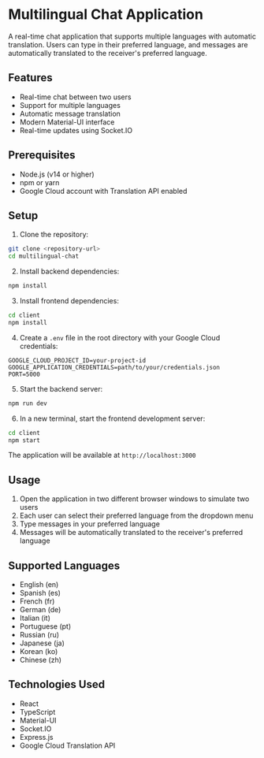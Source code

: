 # Multilingual Chat Application

A real-time chat application that supports multiple languages with automatic translation. Users can type in their preferred language, and messages are automatically translated to the receiver's preferred language.

## Features

- Real-time chat between two users
- Support for multiple languages
- Automatic message translation
- Modern Material-UI interface
- Real-time updates using Socket.IO

## Prerequisites

- Node.js (v14 or higher)
- npm or yarn
- Google Cloud account with Translation API enabled

## Setup

1. Clone the repository:
```bash
git clone <repository-url>
cd multilingual-chat
```

2. Install backend dependencies:
```bash
npm install
```

3. Install frontend dependencies:
```bash
cd client
npm install
```

4. Create a `.env` file in the root directory with your Google Cloud credentials:
```
GOOGLE_CLOUD_PROJECT_ID=your-project-id
GOOGLE_APPLICATION_CREDENTIALS=path/to/your/credentials.json
PORT=5000
```

5. Start the backend server:
```bash
npm run dev
```

6. In a new terminal, start the frontend development server:
```bash
cd client
npm start
```

The application will be available at `http://localhost:3000`

## Usage

1. Open the application in two different browser windows to simulate two users
2. Each user can select their preferred language from the dropdown menu
3. Type messages in your preferred language
4. Messages will be automatically translated to the receiver's preferred language

## Supported Languages

- English (en)
- Spanish (es)
- French (fr)
- German (de)
- Italian (it)
- Portuguese (pt)
- Russian (ru)
- Japanese (ja)
- Korean (ko)
- Chinese (zh)

## Technologies Used

- React
- TypeScript
- Material-UI
- Socket.IO
- Express.js
- Google Cloud Translation API 